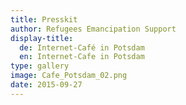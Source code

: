 ```yaml
---
title: Presskit
author: Refugees Emancipation Support
display-title:
  de: Internet-Café in Potsdam
  en: Internet-Cafe in Potsdam
type: gallery
image: Cafe_Potsdam_02.png
date: 2015-09-27
---
```


